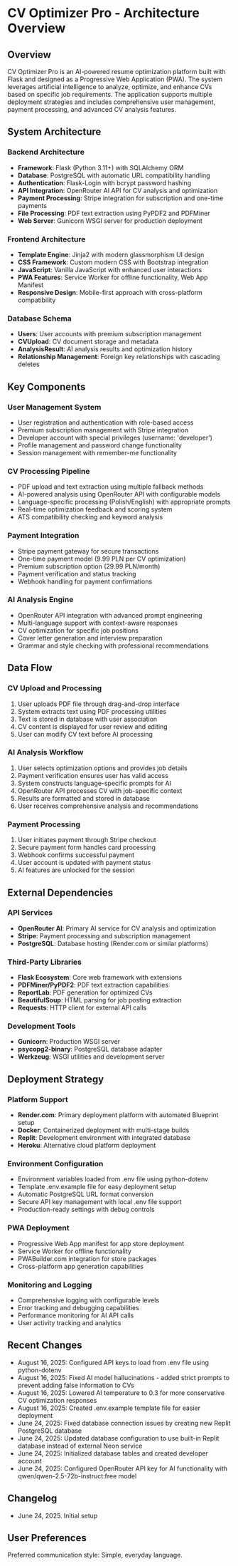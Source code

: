 # CV Optimizer Pro - Architecture Overview

## Overview

CV Optimizer Pro is an AI-powered resume optimization platform built with Flask and designed as a Progressive Web Application (PWA). The system leverages artificial intelligence to analyze, optimize, and enhance CVs based on specific job requirements. The application supports multiple deployment strategies and includes comprehensive user management, payment processing, and advanced CV analysis features.

## System Architecture

### Backend Architecture
- **Framework**: Flask (Python 3.11+) with SQLAlchemy ORM
- **Database**: PostgreSQL with automatic URL compatibility handling
- **Authentication**: Flask-Login with bcrypt password hashing
- **API Integration**: OpenRouter AI API for CV analysis and optimization
- **Payment Processing**: Stripe integration for subscription and one-time payments
- **File Processing**: PDF text extraction using PyPDF2 and PDFMiner
- **Web Server**: Gunicorn WSGI server for production deployment

### Frontend Architecture
- **Template Engine**: Jinja2 with modern glassmorphism UI design
- **CSS Framework**: Custom modern CSS with Bootstrap integration
- **JavaScript**: Vanilla JavaScript with enhanced user interactions
- **PWA Features**: Service Worker for offline functionality, Web App Manifest
- **Responsive Design**: Mobile-first approach with cross-platform compatibility

### Database Schema
- **Users**: User accounts with premium subscription management
- **CVUpload**: CV document storage and metadata
- **AnalysisResult**: AI analysis results and optimization history
- **Relationship Management**: Foreign key relationships with cascading deletes

## Key Components

### User Management System
- User registration and authentication with role-based access
- Premium subscription management with Stripe integration
- Developer account with special privileges (username: 'developer')
- Profile management and password change functionality
- Session management with remember-me functionality

### CV Processing Pipeline
- PDF upload and text extraction using multiple fallback methods
- AI-powered analysis using OpenRouter API with configurable models
- Language-specific processing (Polish/English) with appropriate prompts
- Real-time optimization feedback and scoring system
- ATS compatibility checking and keyword analysis

### Payment Integration
- Stripe payment gateway for secure transactions
- One-time payment model (9.99 PLN per CV optimization)
- Premium subscription option (29.99 PLN/month)
- Payment verification and status tracking
- Webhook handling for payment confirmations

### AI Analysis Engine
- OpenRouter API integration with advanced prompt engineering
- Multi-language support with context-aware responses
- CV optimization for specific job positions
- Cover letter generation and interview preparation
- Grammar and style checking with professional recommendations

## Data Flow

### CV Upload and Processing
1. User uploads PDF file through drag-and-drop interface
2. System extracts text using PDF processing utilities
3. Text is stored in database with user association
4. CV content is displayed for user review and editing
5. User can modify CV text before AI processing

### AI Analysis Workflow
1. User selects optimization options and provides job details
2. Payment verification ensures user has valid access
3. System constructs language-specific prompts for AI
4. OpenRouter API processes CV with job-specific context
5. Results are formatted and stored in database
6. User receives comprehensive analysis and recommendations

### Payment Processing
1. User initiates payment through Stripe checkout
2. Secure payment form handles card processing
3. Webhook confirms successful payment
4. User account is updated with payment status
5. AI features are unlocked for the session

## External Dependencies

### API Services
- **OpenRouter AI**: Primary AI service for CV analysis and optimization
- **Stripe**: Payment processing and subscription management
- **PostgreSQL**: Database hosting (Render.com or similar platforms)

### Third-Party Libraries
- **Flask Ecosystem**: Core web framework with extensions
- **PDFMiner/PyPDF2**: PDF text extraction capabilities
- **ReportLab**: PDF generation for optimized CVs
- **BeautifulSoup**: HTML parsing for job posting extraction
- **Requests**: HTTP client for external API calls

### Development Tools
- **Gunicorn**: Production WSGI server
- **psycopg2-binary**: PostgreSQL database adapter
- **Werkzeug**: WSGI utilities and development server

## Deployment Strategy

### Platform Support
- **Render.com**: Primary deployment platform with automated Blueprint setup
- **Docker**: Containerized deployment with multi-stage builds
- **Replit**: Development environment with integrated database
- **Heroku**: Alternative cloud platform deployment

### Environment Configuration
- Environment variables loaded from .env file using python-dotenv
- Template .env.example file for easy deployment setup
- Automatic PostgreSQL URL format conversion
- Secure API key management with local .env file support
- Production-ready settings with debug controls

### PWA Deployment
- Progressive Web App manifest for app store deployment
- Service Worker for offline functionality
- PWABuilder.com integration for store packages
- Cross-platform app generation capabilities

### Monitoring and Logging
- Comprehensive logging with configurable levels
- Error tracking and debugging capabilities
- Performance monitoring for AI API calls
- User activity tracking and analytics

## Recent Changes
- August 16, 2025: Configured API keys to load from .env file using python-dotenv
- August 16, 2025: Fixed AI model hallucinations - added strict prompts to prevent adding false information to CVs
- August 16, 2025: Lowered AI temperature to 0.3 for more conservative CV optimization responses
- August 16, 2025: Created .env.example template file for easier deployment
- June 24, 2025: Fixed database connection issues by creating new Replit PostgreSQL database
- June 24, 2025: Updated database configuration to use built-in Replit database instead of external Neon service
- June 24, 2025: Initialized database tables and created developer account
- June 24, 2025: Configured OpenRouter API key for AI functionality with qwen/qwen-2.5-72b-instruct:free model

## Changelog
- June 24, 2025. Initial setup

## User Preferences

Preferred communication style: Simple, everyday language.